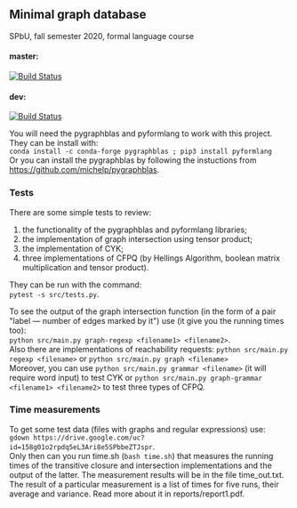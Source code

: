 ## Minimal graph database
SPbU, fall semester 2020, formal language course
#### master:
[![Build Status](https://travis-ci.org/AnzhelaSukhanova/Minimal_GDB.svg?branch=master)](https://travis-ci.org/AnzhelaSukhanova/Minimal_GDB)  
#### dev:
[![Build Status](https://travis-ci.org/AnzhelaSukhanova/Minimal_GDB.svg?branch=dev)](https://travis-ci.org/AnzhelaSukhanova/Minimal_GDB)  

You will need the pygraphblas and pyformlang to work with this project. They can be install with:  
`conda install -c conda-forge pygraphblas ; pip3 install pyformlang`  
Or you can install the pygraphblas by following the instuctions from https://github.com/michelp/pygraphblas.

### Tests
There are some simple tests to review:
1) the functionality of the pygraphblas and pyformlang libraries;
2) the implementation of graph intersection using tensor product;
3) the implementation of CYK;
4) three implementations of CFPQ (by Hellings Algorithm, boolean matrix multiplication and tensor product).

They can be run with the command:  
`pytest -s src/tests.py`.  

To see the output of the graph intersection function (in the form of a pair "label — number of edges marked by it") use (it give you the running times too):  
`python src/main.py graph-regexp <filename1> <filename2>`.  
Also there are implementations of reachability requests:
`python src/main.py regexp <filename>` or `python src/main.py graph <filename>`  
Moreover, you can use `python src/main.py grammar <filename>` (it will require word input) to test CYK or `python src/main.py graph-grammar <filename1> <filename2>` to test three types of CFPQ.

### Time measurements
To get some test data (files with graphs and regular expressions) use:  
`gdown https://drive.google.com/uc?id=158g01o2rpdq5eL3Ari8e5SPbbeZTJspr`.  
Only then can you run time.sh (`bash time.sh`) that measures the running times of the transitive closure and intersection implementations and the output of the latter. The measurement results will be in the file time_out.txt. The result of a particular measurement is a list of times for five runs, their average and variance. Read more about it in reports/report1.pdf.

